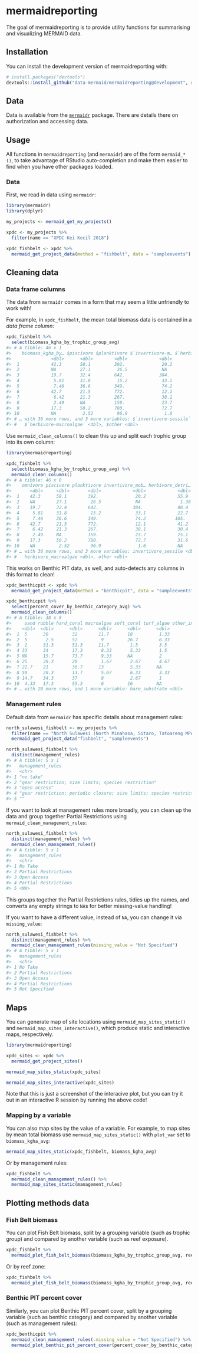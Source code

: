 
<!-- README.md is generated from README.Rmd. Please edit that file -->

# mermaidreporting

<!-- badges: start -->

<!-- badges: end -->

The goal of mermaidreporting is to provide utility functions for
summarising and visualizing MERMAID data.

## Installation

You can install the development version of mermaidreporting with:

``` r
# install.packages("devtools")
devtools::install_github("data-mermaid/mermaidreporting@development", upgrade = "never")
```

## Data

Data is available from the
[`mermaidr`](https://github.com/data-mermaid/mermaidr/tree/package)
package. There are details there on authorization and accessing data.

## Usage

All functions in `mermaidreporting` (and `mermaidr`) are of the form
`mermaid_*()`, to take advantage of RStudio auto-completion and make
them easier to find when you have other packages loaded.

### Data

First, we read in data using `mermaidr`:

``` r
library(mermaidr)
library(dplyr)

my_projects <- mermaid_get_my_projects() 

xpdc <- my_projects %>%
  filter(name == "XPDC Kei Kecil 2018")

xpdc_fishbelt <- xpdc %>%
  mermaid_get_project_data(method = "fishbelt", data = "sampleevents")
```

## Cleaning data

### Data frame columns

The data from `mermaidr` comes in a form that may seem a little
unfriendly to work with\!

For example, in `xpdc_fishbelt`, the mean total biomass data is
contained in a *data frame column*:

``` r
xpdc_fishbelt %>%
  select(biomass_kgha_by_trophic_group_avg)
#> # A tibble: 46 x 1
#>    biomass_kgha_by… $piscivore $planktivore $`invertivore-m… $`herbivore-det…
#>               <dbl>      <dbl>        <dbl>            <dbl>            <dbl>
#>  1            42.3       58.1         392.              20.2            55.9 
#>  2            NA         27.1          26.5             NA               1.38
#>  3            19.7       32.4         642.             384.             48.4 
#>  4             5.81      31.8          15.2             33.1            22.7 
#>  5             7.46      36.6         349.              74.2           105.  
#>  6            42.7       21.5         772.              12.1            41.2 
#>  7             6.42      21.3         267.              38.1            30.4 
#>  8             2.49      NA           159.              23.7            25.1 
#>  9            17.3       50.2         780.              72.7            31.6 
#> 10            NA          2.52         96.9              1.6            NA   
#> # … with 36 more rows, and 3 more variables: $`invertivore-sessile` <dbl>,
#> #   $`herbivore-macroalgae` <dbl>, $other <dbl>
```

Use `mermaid_clean_columns()` to clean this up and split each trophic
group into its own column:

``` r
library(mermaidreporting)

xpdc_fishbelt %>%
  select(biomass_kgha_by_trophic_group_avg) %>%
  mermaid_clean_columns()
#> # A tibble: 46 x 8
#>    omnivore piscivore planktivore invertivore_mob… herbivore_detri…
#>       <dbl>     <dbl>       <dbl>            <dbl>            <dbl>
#>  1    42.3      58.1        392.              20.2            55.9 
#>  2    NA        27.1         26.5             NA               1.38
#>  3    19.7      32.4        642.             384.             48.4 
#>  4     5.81     31.8         15.2             33.1            22.7 
#>  5     7.46     36.6        349.              74.2           105.  
#>  6    42.7      21.5        772.              12.1            41.2 
#>  7     6.42     21.3        267.              38.1            30.4 
#>  8     2.49     NA          159.              23.7            25.1 
#>  9    17.3      50.2        780.              72.7            31.6 
#> 10    NA         2.52        96.9              1.6            NA   
#> # … with 36 more rows, and 3 more variables: invertivore_sessile <dbl>,
#> #   herbivore_macroalgae <dbl>, other <dbl>
```

This works on Benthic PIT data, as well, and auto-detects any columns in
this format to clean\!

``` r
xpdc_benthicpit <- xpdc %>%
  mermaid_get_project_data(method = "benthicpit", data = "sampleevents")

xpdc_benthicpit %>%
  select(percent_cover_by_benthic_category_avg) %>%
  mermaid_clean_columns()
#> # A tibble: 38 x 8
#>     sand rubble hard_coral macroalgae soft_coral turf_algae other_invertebr…
#>    <dbl>  <dbl>      <dbl>      <dbl>      <dbl>      <dbl>            <dbl>
#>  1  5      30         32        11.7       18          1.33             3.67
#>  2  5       2.5       52         9         26.7        6.33             3   
#>  3  1      31.3       51.3      11.7        1.5        3.5              6   
#>  4 33      34         17.3       8.33       5.33       1.5              2   
#>  5 NA      15.7       73.7       9.33      NA          2                1   
#>  6 25      39.3       20         1.67       2.67       4.67             4.67
#>  7 22.7    21         36.7      13          5.33      NA                1.5 
#>  8 50      20.3       13.7       5.67       6.33       3.33             2   
#>  9 14.7    34.3       37         8          2.67       1                2.67
#> 10  4.33   17.3       55.3       6         16         NA                1.5 
#> # … with 28 more rows, and 1 more variable: bare_substrate <dbl>
```

### Management rules

Default data from `mermaidr` has specific details about management
rules:

``` r
north_sulawesi_fishbelt <- my_projects %>%
  filter(name == "North Sulawesi (North Minahasa, Sitaro, Tatoareng MPA) Ecological Survey") %>%
  mermaid_get_project_data("fishbelt", "sampleevents")

north_sulawesi_fishbelt %>%
  distinct(management_rules)
#> # A tibble: 5 x 1
#>   management_rules                                                      
#>   <chr>                                                                 
#> 1 "no take"                                                             
#> 2 "gear restriction; size limits; species restriction"                  
#> 3 "open access"                                                         
#> 4 "gear restriction; periodic closure; size limits; species restriction"
#> 5 ""
```

If you want to look at management rules more broadly, you can clean up
the data and group together Partial Restrictions using
`mermaid_clean_management_rules`:

``` r
north_sulawesi_fishbelt %>%
  distinct(management_rules) %>%
  mermaid_clean_management_rules()
#> # A tibble: 5 x 1
#>   management_rules    
#>   <chr>               
#> 1 No Take             
#> 2 Partial Restrictions
#> 3 Open Access         
#> 4 Partial Restrictions
#> 5 <NA>
```

This groups together the Partial Restrictions rules, tidies up the
names, and converts any empty strings to `NA`s for better missing-value
handling\!

If you want to have a different value, instead of `NA`, you can change
it via `missing_value`:

``` r
north_sulawesi_fishbelt %>%
  distinct(management_rules) %>%
  mermaid_clean_management_rules(missing_value = "Not Specified")
#> # A tibble: 5 x 1
#>   management_rules    
#>   <chr>               
#> 1 No Take             
#> 2 Partial Restrictions
#> 3 Open Access         
#> 4 Partial Restrictions
#> 5 Not Specified
```

## Maps

You can generate map of site locations using
`mermaid_map_sites_static()` and `mermaid_map_sites_interactive()`,
which produce static and interactive maps, respectively.

``` r
library(mermaidreporting)

xpdc_sites <- xpdc %>%
  mermaid_get_project_sites()

mermaid_map_sites_static(xpdc_sites)
```

``` r
mermaid_map_sites_interactive(xpdc_sites)
```

Note that this is just a screenshot of the interacive plot, but you can
try it out in an interactive R session by running the above code\!

### Mapping by a variable

You can also map sites by the value of a variable. For example, to map
sites by mean total biomass use `mermaid_map_sites_static()` with
`plot_var` set to `biomass_kgha_avg`:

``` r
mermaid_map_sites_static(xpdc_fishbelt, biomass_kgha_avg)
```

Or by management rules:

``` r
xpdc_fishbelt %>%
  mermaid_clean_management_rules() %>%
  mermaid_map_sites_static(management_rules)
```

## Plotting methods data

### Fish Belt biomass

You can plot Fish Belt biomass, split by a grouping variable (such as
trophic group) and compared by another variable (such as reef exposure).

``` r
xpdc_fishbelt %>%
  mermaid_plot_fish_belt_biomass(biomass_kgha_by_trophic_group_avg, reef_exposure)
```

Or by reef zone:

``` r
xpdc_fishbelt %>%
  mermaid_plot_fish_belt_biomass(biomass_kgha_by_trophic_group_avg, reef_zone)
```

### Benthic PIT percent cover

Similarly, you can plot Benthic PIT percent cover, split by a grouping
variable (such as benthic category) and compared by another variable
(such as management rules):

``` r
xpdc_benthicpit %>%
  mermaid_clean_management_rules(.missing_value = "Not Specified") %>%
  mermaid_plot_benthic_pit_percent_cover(percent_cover_by_benthic_category_avg, management_rules)
```
